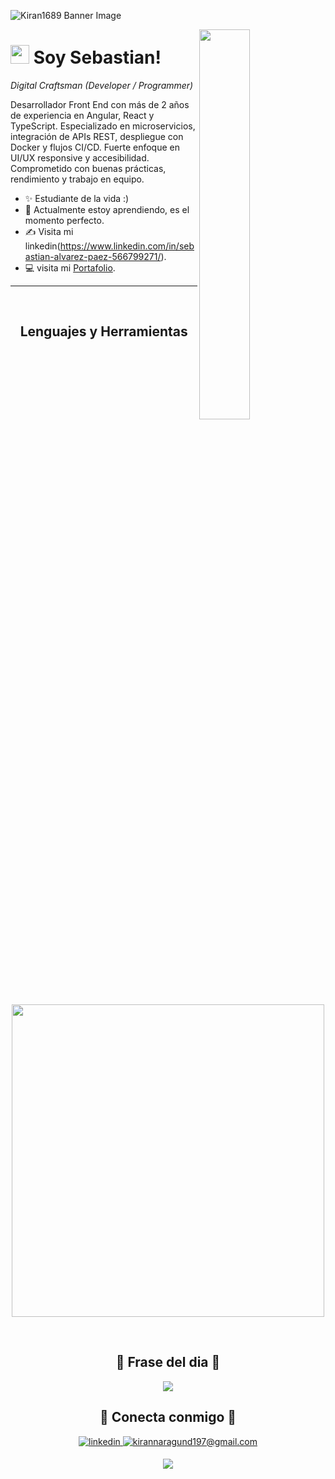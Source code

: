 <!--Banner-->
![Kiran1689 Banner Image](https://github.com/Kiran1689/kiran1689/blob/main/banner.png)

<!--Night Owl image-->
<div>
  <img align="right" width="40%" src="https://owlbertsio-resized.s3.amazonaws.com/Popper.psd.full.png">
</div>

<!--Header Name-->
# <img src="https://emojis.slackmojis.com/emojis/images/1531849430/4246/blob-sunglasses.gif?1531849430" width="30"/> Soy Sebastian! 
*Digital Craftsman (Developer / Programmer)*
<br /> 

<!--Start Intro-->               
<p align="left">Desarrollador Front End con más de 2 años de experiencia en Angular, React y TypeScript. Especializado en microservicios, integración de APIs REST, despliegue con Docker y flujos CI/CD. Fuerte enfoque en UI/UX responsive y accesibilidad. Comprometido con buenas prácticas, rendimiento y trabajo en equipo. </p>

- ✨ Estudiante de la vida  :)
- 🌱 Actualmente estoy aprendiendo, es el momento perfecto.
- ✍ Visita mi linkedin(https://www.linkedin.com/in/sebastian-alvarez-paez-566799271/).
- 💻 visita mi [Portafolio](https://portafolio-pwf8wvzyw-sebastian0328s-projects.vercel.app/).
<!--End Intro-->


---
<br />

<!--Lenguajes y Herramientas Section-->       
<h2 align="center">Lenguajes y Herramientas</h2> 
<p align="center">
<img width="500px"  src="https://skillicons.dev/icons?i=py,java,js,html,css,react,nodejs,express,django,md,solidity,postgres,mongo,git,vscode,docker,aws,postman,supabase,linux&perline=10"  />
</p>
<br />

<!--Dynamic Quote card updated everyday at 12 PM--> 
<h2 align="center">🌟 Frase del dia 🌟</h2>

<!--STARTS_HERE_QUOTE_CARD-->
<p align="center">
    <img src="https://readme-daily-quotes.vercel.app/api?author=Yanni&quote=Music%20is%20like%20creating%20an%20emotional%20painting.%20The%20sounds%20are%20the%20colors.&theme=dark&bg_color=011627&author_color=ffeb95">
</p>
<!--ENDS_HERE_QUOTE_CARD-->


<!--Contact Section--> 

<h2 align="center">🤝 Conecta conmigo 🤝 </h2>
<div align="center">
 <a href="https://www.linkedin.com/in/sebastian-alvarez-paez-566799271/" target="_blank">
<img src=https://img.shields.io/badge/linkedin-%231E77B5.svg?&style=for-the-badge&logo=linkedin&logoColor=white alt=linkedin style="margin-bottom: 5px;" />
</a>
  
<a href="mailto:alvarezpaezsebastian03@gmail.com" target="_blank">
<img src="https://img.shields.io/badge/Gmail-D14836?style=for-the-badge&logo=gmail&logoColor=white" alt=kirannaragund197@gmail.com mail style="margin-bottom: 5px;" />
</a>



<!--Footer--> 
<p align="center">
  <img src="https://capsule-render.vercel.app/api?type=waving&color=gradient&height=65&section=footer"/>
</p>

